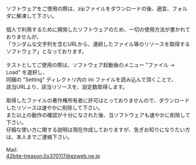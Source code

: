 ソフトウェアをご使用の際は、zipファイルをダウンロードの後、適宜、フォルダに解凍して下さい。<br>
<br>
個人で利用するために開発したソフトウェアのため、一切の使用方法が書かれておりませんが、<br>
「ランダムな文字列を含むURLから、連続したファイル等のリソースを取得するソフトウェア」となっております。<br>
<br>
テストとしてご使用の際は、ソフトウェア起動後のメニュー "ファイル -> Load" を選択し、<br>
同梱の "Setting" ディレクトリ内の ini ファイルを読み込んで頂くことで、<br>
該当URLより、該当リソースを、設定数取得します。<br>
<br>
取得したファイルの著作権所有者に許可はとっておりませんので、ダウンロードしたリソースは速やかに削除して下さい。<br>
また以上の動作の確認が十分になされた後、当ソフトウェアも速やかに削除して下さい。
<br>
仔細な使い方に関する説明は現在作成しておりますが、急ぎお知りになりたい方は、本人までご連絡下さい。<br>
<br>
Mail:<br>
42bite-treason.0x370117@ezweb.ne.jp<br>
